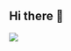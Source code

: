 ## Hi there 👋

<a href="https://opgc.me/#/users/DavidLee18" target="_blank"><img src="https://prd-opgc-api.opgc.me/githubs/users/DavidLee18/tag/?theme=basic" /></a>
<!--
**DavidLee18/DavidLee18** is a ✨ _special_ ✨ repository because its `README.md` (this file) appears on your GitHub profile.

Here are some ideas to get you started:

- 🔭 I’m currently working on ...
- 🌱 I’m currently learning ...
- 👯 I’m looking to collaborate on ...
- 🤔 I’m looking for help with ...
- 💬 Ask me about ...
- 📫 How to reach me: ...
- 😄 Pronouns: ...
- ⚡ Fun fact: ...
-->
